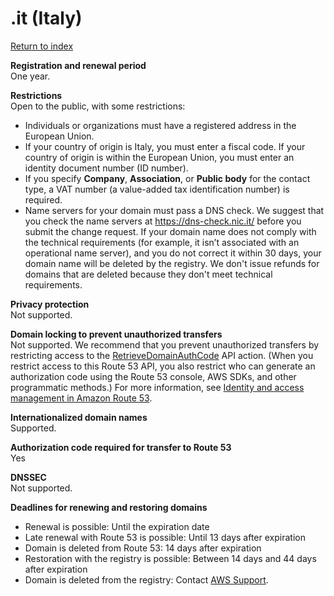 # \.it \(Italy\)<a name="it"></a>

[Return to index](registrar-tld-list.md#index)

**Registration and renewal period**  
One year\.

**Restrictions**  
Open to the public, with some restrictions:  
+ Individuals or organizations must have a registered address in the European Union\.
+ If your country of origin is Italy, you must enter a fiscal code\. If your country of origin is within the European Union, you must enter an identity document number \(ID number\)\.
+ If you specify **Company**, **Association**, or **Public body** for the contact type, a VAT number \(a value\-added tax identification number\) is required\.
+ Name servers for your domain must pass a DNS check\. We suggest that you check the name servers at [https://dns\-check\.nic\.it/](https://dns-check.nic.it/) before you submit the change request\. If your domain name does not comply with the technical requirements \(for example, it isn’t associated with an operational name server\), and you do not correct it within 30 days, your domain name will be deleted by the registry\. We don't issue refunds for domains that are deleted because they don't meet technical requirements\.

**Privacy protection**  
Not supported\.

**Domain locking to prevent unauthorized transfers**  
Not supported\. We recommend that you prevent unauthorized transfers by restricting access to the [RetrieveDomainAuthCode](https://docs.aws.amazon.com/Route53/latest/APIReference/API_domains_RetrieveDomainAuthCode.html) API action\. \(When you restrict access to this Route 53 API, you also restrict who can generate an authorization code using the Route 53 console, AWS SDKs, and other programmatic methods\.\) For more information, see [Identity and access management in Amazon Route 53](auth-and-access-control.md)\.

**Internationalized domain names**  
Supported\.

**Authorization code required for transfer to Route 53**  
Yes

**DNSSEC**  
Not supported\.

**Deadlines for renewing and restoring domains**  
+ Renewal is possible: Until the expiration date
+ Late renewal with Route 53 is possible: Until 13 days after expiration
+ Domain is deleted from Route 53: 14 days after expiration
+ Restoration with the registry is possible: Between 14 days and 44 days after expiration
+ Domain is deleted from the registry: Contact [AWS Support](https://docs.aws.amazon.com/Route53/latest/DeveloperGuide/domain-contact-support.html)\.
